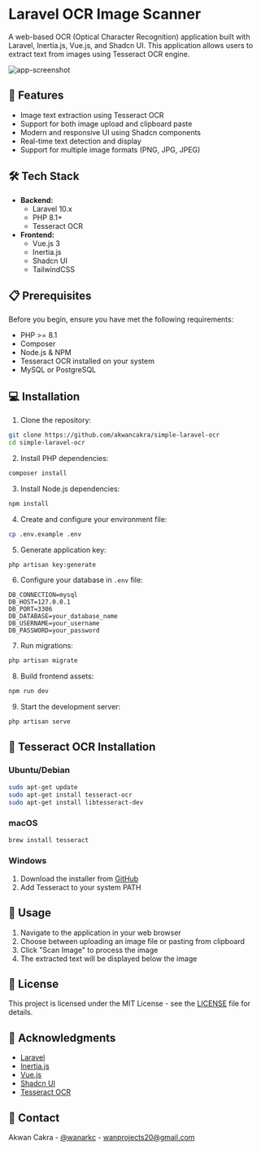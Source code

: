 # Laravel OCR Image Scanner

A web-based OCR (Optical Character Recognition) application built with Laravel, Inertia.js, Vue.js, and Shadcn UI. This application allows users to extract text from images using Tesseract OCR engine.

![app-screenshot](https://github.com/user-attachments/assets/3b2c5f1f-d993-46ee-9b4b-6ce2b109255c)

## 🚀 Features

-   Image text extraction using Tesseract OCR
-   Support for both image upload and clipboard paste
-   Modern and responsive UI using Shadcn components
-   Real-time text detection and display
-   Support for multiple image formats (PNG, JPG, JPEG)

## 🛠️ Tech Stack

-   **Backend:**
    -   Laravel 10.x
    -   PHP 8.1+
    -   Tesseract OCR
-   **Frontend:**
    -   Vue.js 3
    -   Inertia.js
    -   Shadcn UI
    -   TailwindCSS

## 📋 Prerequisites

Before you begin, ensure you have met the following requirements:

-   PHP >= 8.1
-   Composer
-   Node.js & NPM
-   Tesseract OCR installed on your system
-   MySQL or PostgreSQL

## 💻 Installation

1. Clone the repository:

```bash
git clone https://github.com/akwancakra/simple-laravel-ocr
cd simple-laravel-ocr
```

2. Install PHP dependencies:

```bash
composer install
```

3. Install Node.js dependencies:

```bash
npm install
```

4. Create and configure your environment file:

```bash
cp .env.example .env
```

5. Generate application key:

```bash
php artisan key:generate
```

6. Configure your database in `.env` file:

```env
DB_CONNECTION=mysql
DB_HOST=127.0.0.1
DB_PORT=3306
DB_DATABASE=your_database_name
DB_USERNAME=your_username
DB_PASSWORD=your_password
```

7. Run migrations:

```bash
php artisan migrate
```

8. Build frontend assets:

```bash
npm run dev
```

9. Start the development server:

```bash
php artisan serve
```

## 🔧 Tesseract OCR Installation

### Ubuntu/Debian

```bash
sudo apt-get update
sudo apt-get install tesseract-ocr
sudo apt-get install libtesseract-dev
```

### macOS

```bash
brew install tesseract
```

### Windows

1. Download the installer from [GitHub](https://github.com/UB-Mannheim/tesseract/wiki)
2. Add Tesseract to your system PATH

## 🚀 Usage

1. Navigate to the application in your web browser
2. Choose between uploading an image file or pasting from clipboard
3. Click "Scan Image" to process the image
4. The extracted text will be displayed below the image

## 📝 License

This project is licensed under the MIT License - see the [LICENSE](LICENSE) file for details.

## 👏 Acknowledgments

-   [Laravel](https://laravel.com)
-   [Inertia.js](https://inertiajs.com)
-   [Vue.js](https://vuejs.org)
-   [Shadcn UI](https://ui.shadcn.com)
-   [Tesseract OCR](https://github.com/tesseract-ocr/tesseract)

## 📧 Contact

Akwan Cakra - [@wanarkc](https://twitter.com/wanarkc) - wanprojects20@gmail.com
